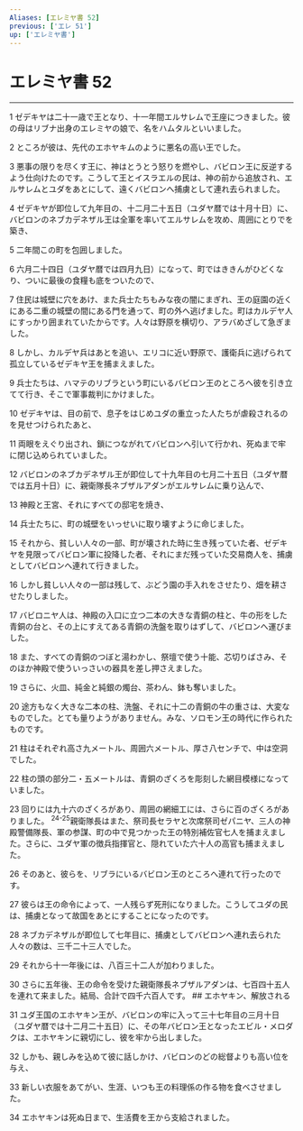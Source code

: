 ```yaml
---
Aliases: [エレミヤ書 52]
previous: ['エレ 51']
up: ['エレミヤ書']
---
```

# エレミヤ書 52

***




1 
ゼデキヤは二十一歳で王となり、十一年間エルサレムで王座につきました。彼の母はリブナ出身のエレミヤの娘で、名をハムタルといいました。 



2 
ところが彼は、先代のエホヤキムのように悪名の高い王でした。 



3 
悪事の限りを尽くす王に、神はとうとう怒りを燃やし、バビロン王に反逆するよう仕向けたのです。こうして王とイスラエルの民は、神の前から追放され、エルサレムとユダをあとにして、遠くバビロンへ捕虜として連れ去られました。 



4 
ゼデキヤが即位して九年目の、十二月二十五日（ユダヤ暦では十月十日）に、バビロンのネブカデネザル王は全軍を率いてエルサレムを攻め、周囲にとりでを築き、 



5 
二年間この町を包囲しました。 



6 
六月二十四日（ユダヤ暦では四月九日）になって、町ではききんがひどくなり、ついに最後の食糧も底をついたので、 



7 
住民は城壁に穴をあけ、また兵士たちもみな夜の闇にまぎれ、王の庭園の近くにある二重の城壁の間にある門を通って、町の外へ逃げました。町はカルデヤ人にすっかり囲まれていたからです。人々は野原を横切り、アラバめざして急ぎました。 



8 
しかし、カルデヤ兵はあとを追い、エリコに近い野原で、護衛兵に逃げられて孤立しているゼデキヤ王を捕まえました。 



9 
兵士たちは、ハマテのリブラという町にいるバビロン王のところへ彼を引き立てて行き、そこで軍事裁判にかけました。 



10 
ゼデキヤは、目の前で、息子をはじめユダの重立った人たちが虐殺されるのを見せつけられたあと、 



11 
両眼をえぐり出され、鎖につながれてバビロンへ引いて行かれ、死ぬまで牢に閉じ込められていました。 



12 
バビロンのネブカデネザル王が即位して十九年目の七月二十五日（ユダヤ暦では五月十日）に、親衛隊長ネブザルアダンがエルサレムに乗り込んで、 



13 
神殿と王宮、それにすべての邸宅を焼き、 



14 
兵士たちに、町の城壁をいっせいに取り壊すように命じました。 



15 
それから、貧しい人々の一部、町が壊された時に生き残っていた者、ゼデキヤを見限ってバビロン軍に投降した者、それにまだ残っていた交易商人を、捕虜としてバビロンへ連れて行きました。 



16 
しかし貧しい人々の一部は残して、ぶどう園の手入れをさせたり、畑を耕させたりしました。 



17 
バビロニヤ人は、神殿の入口に立つ二本の大きな青銅の柱と、牛の形をした青銅の台と、その上にすえてある青銅の洗盤を取りはずして、バビロンへ運びました。 



18 
また、すべての青銅のつぼと湯わかし、祭壇で使う十能、芯切りばさみ、そのほか神殿で使ういっさいの器具を差し押さえました。 



19 
さらに、火皿、純金と純銀の燭台、茶わん、鉢も奪いました。 



20 
途方もなく大きな二本の柱、洗盤、それに十二の青銅の牛の重さは、大変なものでした。とても量りようがありません。みな、ソロモン王の時代に作られたものです。 



21 
柱はそれぞれ高さ九メートル、周囲六メートル、厚さ八センチで、中は空洞でした。 



22 
柱の頭の部分二・五メートルは、青銅のざくろを彫刻した網目模様になっていました。 



23 
回りには九十六のざくろがあり、周囲の網細工には、さらに百のざくろがありました。 <sup class="versenum">24-25</sup>親衛隊長はまた、祭司長セラヤと次席祭司ゼパニヤ、三人の神殿警備隊長、軍の参謀、町の中で見つかった王の特別補佐官七人を捕まえました。さらに、ユダヤ軍の徴兵指揮官と、隠れていた六十人の高官も捕まえました。 



26 
そのあと、彼らを、リブラにいるバビロン王のところへ連れて行ったのです。 



27 
彼らは王の命令によって、一人残らず死刑になりました。こうしてユダの民は、捕虜となって故国をあとにすることになったのです。 



28 
ネブカデネザルが即位して七年目に、捕虜としてバビロンへ連れ去られた人々の数は、三千二十三人でした。 



29 
それから十一年後には、八百三十二人が加わりました。 



30 
さらに五年後、王の命令を受けた親衛隊長ネブザルアダンは、七百四十五人を連れて来ました。結局、合計で四千六百人です。 ## エホヤキン、解放される 



31 
ユダ王国のエホヤキン王が、バビロンの牢に入って三十七年目の三月十日（ユダヤ暦では十二月二十五日）に、その年バビロン王となったエビル・メロダクは、エホヤキンに親切にし、彼を牢から出しました。 



32 
しかも、親しみを込めて彼に話しかけ、バビロンのどの総督よりも高い位を与え、 



33 
新しい衣服をあてがい、生涯、いつも王の料理係の作る物を食べさせました。 



34 
エホヤキンは死ぬ日まで、生活費を王から支給されました。
